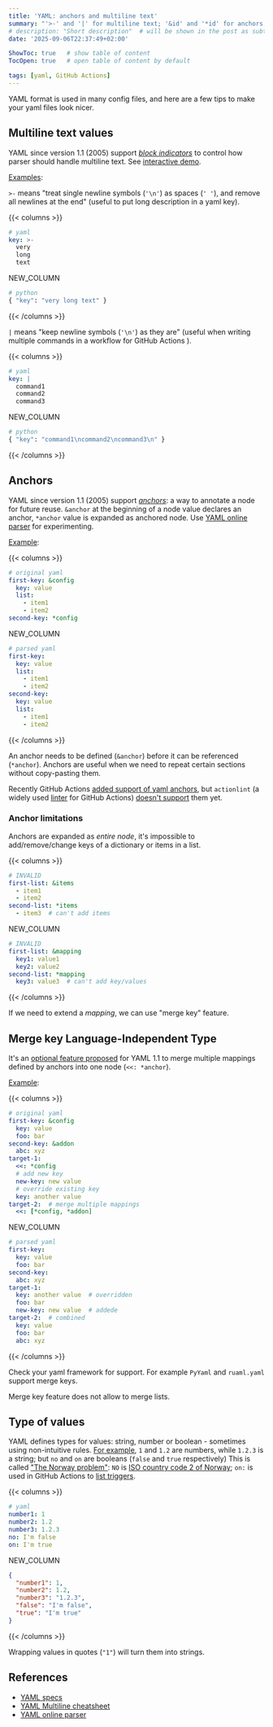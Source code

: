 ```yaml
---
title: 'YAML: anchors and multiline text'
summary: "'>-' and '|' for multiline text; '&id' and '*id' for anchors; '<<: *anchor' to merge keys"
# description: "Short description"  # will be shown in the post as subtitle
date: '2025-09-06T22:37:49+02:00'

ShowToc: true   # show table of content
TocOpen: true   # open table of content by default

tags: [yaml, GitHub Actions]
---
```


YAML format is used in many config files, and here are a few tips to
make your yaml files look nicer.

## Multiline text values

YAML since version 1.1 (2005) support [_block indicators_](https://yaml.org/spec/1.1/#id926836)
to control how parser should handle multiline text.
See [interactive demo](https://yaml-multiline.info/).

[Examples](https://yaml-online-parser.appspot.com/?yaml=key-1%3A+%3E-%0A++very%0A++long%0A++text%0Akey-2%3A+%7C%0A++command1%0A++command2%0A++command3%0A&type=python):

`>-` means "treat single newline symbols (`'\n'`) as spaces (`' '`), and remove all newlines at the end"
(useful to put long description in a yaml key).

{{< columns >}}

```yaml
# yaml
key: >-
  very
  long
  text
```

NEW_COLUMN

```python
# python
{ "key": "very long text" }
```

{{< /columns >}}

`|` means "keep newline symbols (`'\n'`) as they are" (useful when writing multiple commands
in a workflow for GitHub Actions ).

{{< columns >}}

```yaml
# yaml
key: |
  command1
  command2
  command3
```

NEW_COLUMN

```python
# python
{ "key": "command1\ncommand2\ncommand3\n" }
```

{{< /columns >}}

## Anchors

YAML since version 1.1 (2005) support [_anchors_](https://yaml.org/spec/1.1/#id899912):
a way to annotate a node for future reuse.
`&anchor` at the beginning of a node value declares an anchor, `*anchor` value is expanded as anchored node.
Use [YAML online parser](https://yaml-online-parser.appspot.com/) for experimenting.

[Example](https://yaml-online-parser.appspot.com/?yaml=first-key%3A%20%26config%0A%20%20key%3A%20value%0A%20%20list%3A%0A%20%20%20%20-%20item1%0A%20%20%20%20-%20item2%0Asecond-key%3A%20%2Aconfig&type=json):

{{< columns >}}

```yaml
# original yaml
first-key: &config
  key: value
  list:
    - item1
    - item2
second-key: *config
```

NEW_COLUMN

```yaml
# parsed yaml
first-key:
  key: value
  list:
    - item1
    - item2
second-key:
  key: value
  list:
    - item1
    - item2
```

{{< /columns >}}

An anchor needs to be defined (`&anchor`) before it can be referenced (`*anchor`).
Anchors are useful when we need to repeat certain sections without copy-pasting them.

Recently GitHub Actions [added support of yaml anchors](https://github.com/actions/runner/issues/1182#issuecomment-3150797791),
but `actionlint` (a widely used [linter](https://github.com/rhysd/actionlint) for GitHub Actions)
[doesn't support](https://github.com/rhysd/actionlint/issues/133) them yet.

### Anchor limitations

Anchors are expanded as _entire node_, it's impossible to add/remove/change keys of a dictionary
or items in a list.

{{< columns >}}

```yaml
# INVALID
first-list: &items
  - item1
  - item2
second-list: *items
  - item3  # can't add items
```

NEW_COLUMN

```yaml
# INVALID
first-list: &mapping
  key1: value1
  key2: value2
second-list: *mapping
  key3: value3  # can't add key/values
```

{{< /columns >}}

If we need to extend a _mapping_, we can use "merge key" feature.

## Merge key Language-Independent Type

It's an [optional feature proposed](https://yaml.org/type/merge.html) for YAML 1.1
to merge multiple mappings defined by anchors into one node (`<<: *anchor`).

[Example](https://yaml-online-parser.appspot.com/?yaml=first-key%3A+%26config%0A++key%3A+value%0A++foo%3A+bar%0Asecond-key%3A+%26addon%0A++abc%3A+xyz%0Atarget-1%3A%0A++%3C%3C%3A+*config%0A++new-key%3A+new+value%0A++key%3A+another+value%0Atarget-2%3A%0A++%3C%3C%3A+%5B*config%2C+*addon%5D&type=json):

{{< columns >}}

```yaml
# original yaml
first-key: &config
  key: value
  foo: bar
second-key: &addon
  abc: xyz
target-1:
  <<: *config
  # add new key
  new-key: new value
  # override existing key
  key: another value
target-2:  # merge multiple mappings
  <<: [*config, *addon]
```

NEW_COLUMN

```yaml
# parsed yaml
first-key:
  key: value
  foo: bar
second-key:
  abc: xyz
target-1:
  key: another value  # overridden
  foo: bar
  new-key: new value  # addede
target-2:  # combined
  key: value
  foo: bar
  abc: xyz
```

{{< /columns >}}

Check your yaml framework for support. For example `PyYaml` and `ruaml.yaml` support merge keys.

Merge key feature does not allow to merge lists.

## Type of values

YAML defines types for values: string, number or boolean - sometimes using non-intuitive rules.
[For example](https://yaml-online-parser.appspot.com/?yaml=number1%3A+1%0Anumber2%3A+1.2%0Anumber3%3A+1.2.3%0Ano%3A+I%27m+false%0Aon%3A+I%27m+true&type=json),
`1` and `1.2` are numbers, while `1.2.3` is a string; but `no` and `on` are booleans
(`false` and `true` respectively)
This is called ["The Norway problem"](https://www.bram.us/2022/01/11/yaml-the-norway-problem/):
`NO` is [ISO country code 2 of Norway](https://en.wikipedia.org/wiki/ISO_3166-1_alpha-2#NO);
`on:` is used in GitHub Actions to [list triggers](https://docs.github.com/en/actions/reference/workflows-and-actions/workflow-syntax#on).

{{< columns >}}

```yaml
# yaml
number1: 1
number2: 1.2
number3: 1.2.3
no: I'm false
on: I'm true
```

NEW_COLUMN

```json
{
  "number1": 1,
  "number2": 1.2,
  "number3": "1.2.3",
  "false": "I'm false",
  "true": "I'm true"
}
```

{{< /columns >}}

Wrapping values in quotes (`"1"`) will turn them into strings.

## References

- [YAML specs](https://yaml.org/)
- [YAML Multiline cheatsheet](https://yaml-multiline.info/)
- [YAML online parser](https://yaml-online-parser.appspot.com/)
